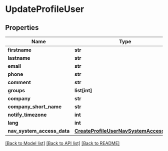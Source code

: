 # UpdateProfileUser

## Properties
Name | Type | Description | Notes
------------ | ------------- | ------------- | -------------
**firstname** | **str** |  | [optional] 
**lastname** | **str** |  | [optional] 
**email** | **str** |  | [optional] 
**phone** | **str** |  | [optional] 
**comment** | **str** |  | [optional] 
**groups** | **list[int]** |  | [optional] 
**company** | **str** |  | [optional] 
**company_short_name** | **str** |  | [optional] 
**notify_timezone** | **int** |  | [optional] 
**lang** | **int** |  | [optional] 
**nav_system_access_data** | [**CreateProfileUserNavSystemAccessData**](CreateProfileUserNavSystemAccessData.md) |  | [optional] 

[[Back to Model list]](../README.md#documentation-for-models) [[Back to API list]](../README.md#documentation-for-api-endpoints) [[Back to README]](../README.md)

